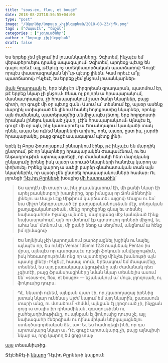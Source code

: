 ```yaml
---
title: "sous-ex, flou, et bougé"
date: 2018-08-23T18:56:55+04:00
type: "post"
image: "/նկարներ/նորայր_չիլինգարեան/2018-08-23/jfk.png"
tags : ["ժապաւէն", "ճաշակ"]
categories : ["յօդուածներ"]
author : "նորայր_չիլինգարեան"
draft: false
---
```


Ես երբեք չեմ ջնջում իմ լուսանկարները։
Չգիտեմ, ինչպէս եմ վերաբերուելու դրանց ապագայում։
Չգիտեմ, արդեօք պէտք են գալու որեւէ այլ, թէկուզ ոչ ստեղծագործական պատճառով։ Գուցէ որպէս փաստագրական նի՞ւթ պէտք լինեն։ Կամ որեւէ ա՞յլ պատճառով։
Ինչեւէ, ես երբեք չեմ ջնջում լուսանկարներ։

[Յան Գրարուպն](https://en.wikipedia.org/wiki/Jan_Grarup) էլ, երբ եկել էր Միրզոյեան գրադարան, պատմում էր, թէ երբեք նկար չի ջնջում։ Բնաւ ոչ բոլորն ա հրապարակում, մասնաւորապէս, չի հրապարակում շատ ծանր նկարներ, բայց գիտի, որ գուցէ մի օր պէտք գան։ Ասում ա՝ տեսնում էք, այսօր ասենք մարդիկ ստիպուած են լինում հանել հոլոքոստից նկարներ, որոնք այն ժամանակ, պատերազմից անմիջապէս յետոյ, երբ հոլոքոստի իրական լինելու կասկած չկար, չէին հրապարակւում։ Այնպէս էլ, գուցէ մի օր այն, ինչ կատարուել ա Ռուանդայում կասկածի տակ դնեն, ապա ես ունեմ նկարների արխիւ, որն, այսօր, ըստ իս, չարժի հրապարակել, բայց գուցէ ապագայում պէտք լինի։

Երէկ էլ Բոքս ֆոտոլաբում քննարկում էինք, թէ ինչպէս են մարդիկ ընտրում, թէ որ նկարները հրապարակեն Ժապաւէնում, ու ես ենթադրութիւն արտայայտեցի, որ ժամանակի հետ մարդկանց ընկալումը իրենց իսկ այսօր արուած նկարների հանդէպ կարող ա փոխուել։ Իրենք կարող ա աւելի բարձր գնահատական տան այն նկարներին, որ այսօր չեն ընտրել հրապարակումների համար։ Ու յղուեցի [Դէյւիդ Բըրնեթի](https://en.wikipedia.org/wiki/David_Burnett_(photojournalist)) խօսքից [մի հատուածին](https://youtu.be/9RRhDd8YWtk?t=10m36s)՝

>Ես արդէն մի տարի ա, ինչ լուսանկարում էի, մի քանի նկար էի արել բասկետբոլի խաղերից, երբ իմացայ որ Ջոն Քենեդին լինելու ա Սալթ Լէյք Սիթիում կարճատեւ այցով։ Մայրս ու ես՝ նա միշտ ներգրաւուած էր քաղաքականութեան մէջ, տեղական քաղաքականութեան, մենք որոշեցինք գնալ եւ տեսնել նախագահին։ Իջանք այնտեղ, մարդկանց մէջ կանգնած էինք նախասրահում, այն որ մտնում էք պտտուող դռների միջով, եւ ահա նա՝ մտնում ա, մի քանի ձեռք ա սեղմում, անցնում ա հէնց իմ դիմացով։


>Ես նոյնիսկ չէի կարողանում բարձրացնել խցիկն ու նայել, այնպէս որ, ես ունէի Vemar 135mm f2.8 ոսպնեակ Pentax֊իս վրայ, այնպէս որ պարզապէս դրեցի ֆոկուսն անվերջութիւն, իսկ հեռաւորութիւնն ոնց որ այստեղից մինչեւ խանութի այն պատը լինէր։ Ինչեւէ, հասայ տուն, երեւակում եմ ժապաւէնը, տեսնեմ, ես այդ բառակապակցութիւնը այն ժամանակ դեռ չգիտէի, բայց ֆրանսիացիները նման նկար տեսնելիս ասում են՝ «sous-ex, flou, et bougé» — նշանակում ա՝ մութ, լղոզուած, ու ֆոկուսից դուրս։

>Դէ, նկատի ունեմ, այնքան վատ էի, որ չկարողացայ իրենից յստակ նկար ունենալ։ Այժմ նայում եմ այդ նկարին, քառասուն տարի անց, ու մտածում՝ «հմմմ, այնքան էլ լղոզուած չի, ինչքան ցոյց ա տալիս իր դինամիկան, զգացութիւնն ու ջահելադիմութիւնը, ու այնքան էլ ֆոկուսից դուրս չէ, այլ նախագահի էներգիան ու դինամիկան ներկայացնելու ստեղծագործական ձեւ ա»։ Եւ ես համոզեցի ինձ, որ դա արտակարգ նկար ա։ Դէ, գուցէ արտակարգ չի, բայց այնպիսի նկար ա, որը կարող եմ ցոյց տալ։

[այս](https://youtu.be/9RRhDd8YWtk?t=10m36s) տեսանիւթից։

ՋէյԷՖՔէյ֊ի [նկարը](http://www.davidburnett.com/gallery.html?gallery=The+Presidents+&folio=Galleries&vimeoUserID=&vimeoAlbumID=#/23) Դէյւիդ Բըրնեթի կայքում։


